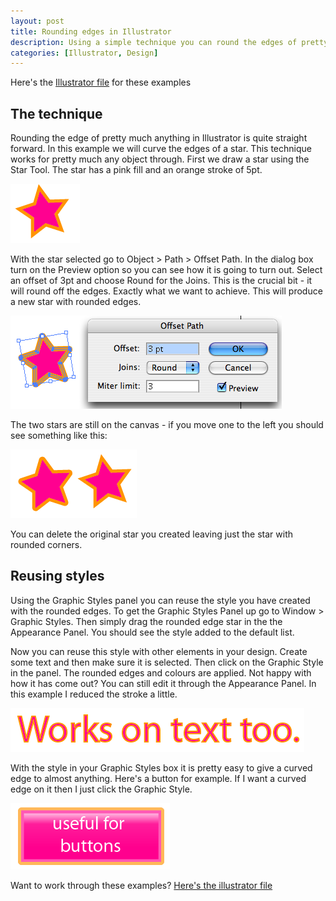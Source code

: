 ```yaml
--- 
layout: post
title: Rounding edges in Illustrator
description: Using a simple technique you can round the edges of pretty much anything in Illustrator. Furthermore with the Graphic Styles Panel you can reuse your style over and over again.
categories: [Illustrator, Design]
---
```

Here's the [Illustrator file][1] for these examples

## The technique

Rounding the edge of pretty much anything in Illustrator is quite straight forward. In this example we will curve the edges of a star. This technique works for pretty much any object through. First we draw a star using the Star Tool. The star has a pink fill and an orange stroke of 5pt.

![Star shape][2] 

With the star selected go to Object > Path > Offset Path. In the dialog box turn on the Preview option so you can see how it is going to turn out. Select an offset of 3pt and choose Round for the Joins. This is the crucial bit - it will round off the edges. Exactly what we want to achieve. This will produce a new star with rounded edges. 

![Rounded star][3] 

The two stars are still on the canvas - if you move one to the left you should see something like this:

![Two stars][4] 

You can delete the original star you created leaving just the star with rounded corners. 

## Reusing styles

Using the Graphic Styles panel you can reuse the style you have created with the rounded edges. To get the Graphic Styles Panel up go to Window > Graphic Styles. Then simply drag the rounded edge star in the the Appearance Panel. You should see the style added to the default list.

Now you can reuse this style with other elements in your design. Create some text and then make sure it is selected. Then click on the Graphic Style in the panel. The rounded edges and colours are applied. Not happy with how it has come out? You can still edit it through the Appearance Panel. In this example I reduced the stroke a little.

![Rounded Edges on Text][5] 

With the style in your Graphic Styles box it is pretty easy to give a curved edge to almost anything. Here's a button for example. If I want a curved edge on it then I just click the Graphic Style.

![Rounded Buttons][6] 

Want to work through these examples? [Here's the illustrator file][1]

 [1]: http://cdn.shapeshed.com/downloads/curved_edges.ai
 [2]: /images/articles/star.png "Star shape"
 [3]: /images/articles/rounded_star.png "Rounded star"
 [4]: /images/articles/two_stars.png "Two stars"
 [5]: /images/articles/text_curved.png "Rounded Edges on Text"
 [6]: /images/articles/curved_button.png "Rounded Buttons"
